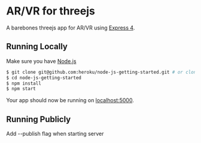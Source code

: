 # AR/VR for threejs

A barebones threejs app for AR/VR using [Express 4](http://expressjs.com/).

## Running Locally

Make sure you have [Node.js](http://nodejs.org/)

```sh
$ git clone git@github.com:heroku/node-js-getting-started.git # or clone your own fork
$ cd node-js-getting-started
$ npm install
$ npm start
```

Your app should now be running on [localhost:5000](http://localhost:5000/).

## Running Publicly
Add --publish flag when starting server

